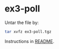 # ex3-poll

Untar the file by:

```bash
tar xvfz ex3-poll.tgz
```

Instructions in [README](Files/README.md).
